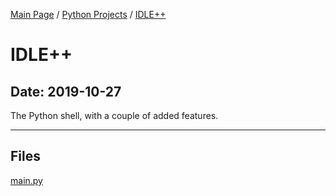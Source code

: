 [Main Page](/) / [Python Projects](/python) / [IDLE++](/python/2019-10-27_IDLE++)

# IDLE++

## Date: 2019-10-27

The Python shell, with a couple of added features.

-----

## Files

[main.py](main.py)
